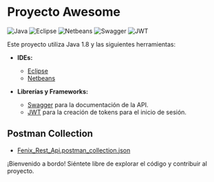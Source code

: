 # Proyecto Awesome

![Java](https://img.shields.io/badge/Java-1.8-blue)
![Eclipse](https://img.shields.io/badge/Eclipse-IDE-blueviolet)
![Netbeans](https://img.shields.io/badge/Netbeans-IDE-orange)
![Swagger](https://img.shields.io/badge/Swagger-API%20Documentation-brightgreen)
![JWT](https://img.shields.io/badge/JWT-Token%20Authentication-yellow)

Este proyecto utiliza Java 1.8 y las siguientes herramientas:

- **IDEs:**
  - [Eclipse](https://www.eclipse.org/)
  - [Netbeans](https://netbeans.apache.org/)

- **Librerías y Frameworks:**
  - [Swagger](https://swagger.io/) para la documentación de la API.
  - [JWT](https://jwt.io/) para la creación de tokens para el inicio de sesión.

## Postman Collection
- [Fenix_Rest_Api.postman_collection.json](./Fenix_Rest_Api.postman_collection.json)

¡Bienvenido a bordo! Siéntete libre de explorar el código y contribuir al proyecto.

